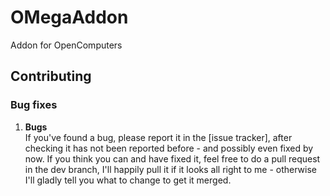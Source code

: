 # OMegaAddon
Addon for OpenComputers

## Contributing

### Bug fixes
1. **Bugs**  
   If you've found a bug, please report it in the [issue tracker], after checking it has not been reported before - and possibly even fixed by now. If you think you can and have fixed it, feel free to do a pull request in the dev branch, I'll happily pull it if it looks all right to me - otherwise I'll gladly tell you what to change to get it merged.
